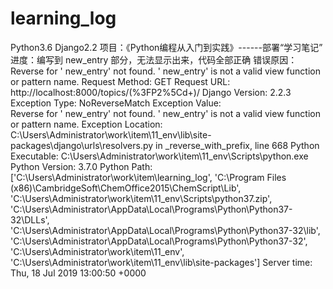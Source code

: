 # learning_log
Python3.6 Django2.2
项目：《Python编程从入门到实践》------部署“学习笔记”
进度：编写到 new_entry 部分，无法显示出来，代码全部正确
错误原因：
Reverse for ' new_entry' not found. ' new_entry' is not a valid view function or pattern name.
Request Method:	GET
Request URL:	http://localhost:8000/topics/(%3FP2%5Cd+)/
Django Version:	2.2.3
Exception Type:	NoReverseMatch
Exception Value:	
Reverse for ' new_entry' not found. ' new_entry' is not a valid view function or pattern name.
Exception Location:	C:\Users\Administrator\work\item\11_env\lib\site-packages\django\urls\resolvers.py in _reverse_with_prefix, line 668
Python Executable:	C:\Users\Administrator\work\item\11_env\Scripts\python.exe
Python Version:	3.7.0
Python Path:	
['C:\\Users\\Administrator\\work\\item\\learning_log',
 'C:\\Program Files (x86)\\CambridgeSoft\\ChemOffice2015\\ChemScript\\Lib',
 'C:\\Users\\Administrator\\work\\item\\11_env\\Scripts\\python37.zip',
 'C:\\Users\\Administrator\\AppData\\Local\\Programs\\Python\\Python37-32\\DLLs',
 'C:\\Users\\Administrator\\AppData\\Local\\Programs\\Python\\Python37-32\\lib',
 'C:\\Users\\Administrator\\AppData\\Local\\Programs\\Python\\Python37-32',
 'C:\\Users\\Administrator\\work\\item\\11_env',
 'C:\\Users\\Administrator\\work\\item\\11_env\\lib\\site-packages']
Server time:	Thu, 18 Jul 2019 13:00:50 +0000
